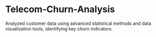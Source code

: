 # Telecom-Churn-Analysis
Analyzed customer data using advanced statistical methods and data visualization tools, identifying key churn indicators.
